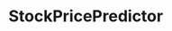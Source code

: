 # StockPricePredictor
[](https://user-images.githubusercontent.com/78961497/201511479-cc887e7c-fa23-4675-b5c9-0c7805a21f90.webm)
